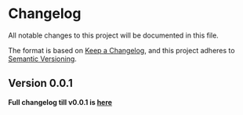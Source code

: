 # Changelog

All notable changes to this project will be documented in this file.

The format is based on [Keep a Changelog](https://keepachangelog.com/en/1.1.0/),
and this project adheres to [Semantic Versioning](https://semver.org/spec/v2.0.0.html).

## Version 0.0.1
**Full changelog till v0.0.1 is [here](https://github.com/stbestichhh/nest-sequelize-repository/pull/1)**
